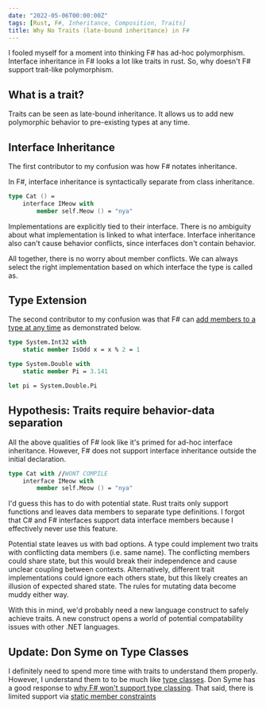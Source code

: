 ```yaml
---
date: "2022-05-06T00:00:00Z"
tags: [Rust, F#, Inheritance, Composition, Traits]
title: Why No Traits (late-bound inheritance) in F#
---
```


I fooled myself for a moment into thinking F# has ad-hoc polymorphism. Interface inheritance in F# looks a lot like traits in rust. So, why doesn't F# support trait-like polymorphism.
<!--more-->

## What is a trait?

Traits can be seen as late-bound inheritance. It allows us to add new polymorphic behavior to pre-existing types at any time.

## Interface Inheritance
The first contributor to my confusion was how F# notates inheritance. 

In F#, interface inheritance is syntactically separate from class inheritance. 

```fsharp
type Cat () =
    interface IMeow with
        member self.Meow () = "nya"
```

Implementations are explicitly tied to their interface. There is no ambiguity about what implementation is linked to what interface.
Interface inheritance also can't cause behavior conflicts, since interfaces don't contain behavior.

All together, there is no worry about member conflicts. We can always select the right implementation based on which interface the type is called as.



## Type Extension

The second contributor to my confusion was that F# can [add members to a type at any time](https://fsharpforfunandprofit.com/posts/type-extensions/) as demonstrated below.
```fsharp
type System.Int32 with
    static member IsOdd x = x % 2 = 1

type System.Double with
    static member Pi = 3.141

let pi = System.Double.Pi
```


## Hypothesis: Traits require behavior-data separation

All the above qualities of F# look like it's primed for ad-hoc interface inheritance. However, F# does not support interface inheritance outside the initial declaration.

```fsharp
type Cat with //WONT COMPILE
    interface IMeow with
        member self.Meow () = "nya"
```

I'd guess this has to do with potential state. Rust traits only support functions and leaves data members to separate type definitions. I forgot that C# and F# interfaces support data interface members because I effectively never use this feature.

Potential state leaves us with bad options. A type could implement two traits with conflicting data members (i.e. same name). The conflicting members could share state, but this would break their independence and cause unclear coupling between contexts. Alternatively, different trait implementations could ignore each others state, but this likely creates an illusion of expected shared state. The rules for mutating data become muddy either way.

With this in mind, we'd probably need a new language construct to safely achieve traits. A new construct opens a world of potential compatability issues with other .NET languages.


## Update: Don Syme on Type Classes

I definitely need to spend more time with traits to understand them properly.
However, I understand them to to be much like [type classes](https://en.wikipedia.org/wiki/Type_class).
Don Syme has a good response to [why F# won't support type classing](https://en.wikipedia.org/wiki/Type_class).
That said, there is limited support via [static member constraints](https://www.withouttheloop.com/articles/2014-10-21-fsharp-adhoc-polymorphism/)



<!-- 
It looks like haskell can manage data members in type classes...

Ad-hoc polymorphism is not defined like i'd expect https://en.wikipedia.org/wiki/Ad_hoc_polymorphism. It says examples are function or operator overloading. It's about operating on different parameters rather than operating different types invoking under some interface
 -->